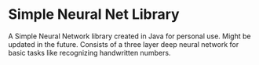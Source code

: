 # Simple Neural Net Library
 A Simple Neural Network library created in Java for personal use. Might be updated in the future. Consists of a three layer deep neural network for basic tasks like recognizing handwritten numbers.
